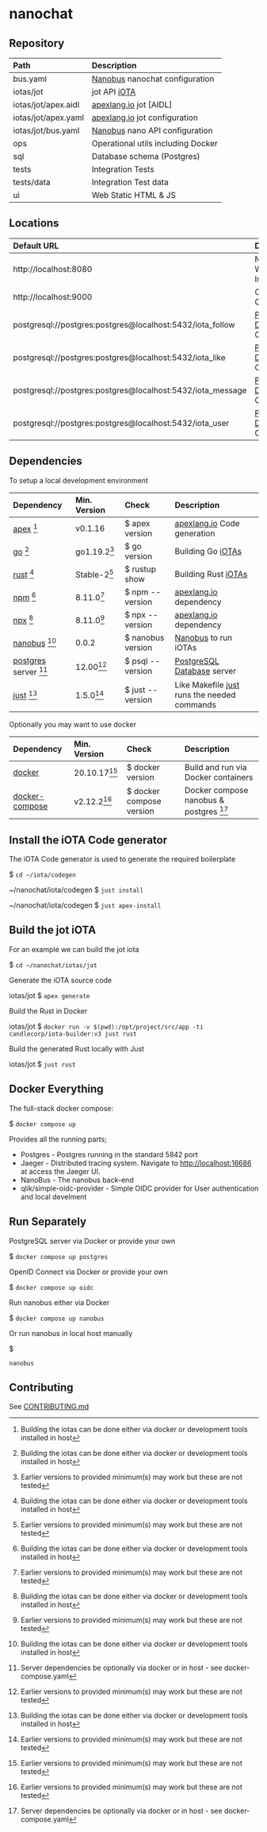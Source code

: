 # nanochat

## Repository

| Path                | Description                        |
| :------------------ | :--------------------------------- |
| bus.yaml            | [Nanobus] nanochat configuration   |
| iotas/jot           | jot API [iOTA]                     |
| iotas/jot/apex.aidl | [apexlang.io] jot [AIDL]           |
| iotas/jot/apex.yaml | [apexlang.io] jot configuration    |
| iotas/jot/bus.yaml  | [Nanobus] nano API configuration   |
| ops                 | Operational utils including Docker |
| sql                 | Database schema (Postgres)         |
| tests               | Integration Tests                  |
| tests/data          | Integration Test data              |
| ui                  | Web Static HTML & JS               |

## Locations

| Default URL                                                 | Description                      |
| :---------------------------------------------------------- | :------------------------------- |
| http://localhost:8080                                       | Nanobus Web Interface            |
| http://localhost:9000                                       | OpenID Connect                   |
| postgresql://postgres:postgres@localhost:5432/iota_follow  | [PostgreSQL Database] Connection |
| postgresql://postgres:postgres@localhost:5432/iota_like    | [PostgreSQL Database] Connection |
| postgresql://postgres:postgres@localhost:5432/iota_message | [PostgreSQL Database] Connection |
| postgresql://postgres:postgres@localhost:5432/iota_user    | [PostgreSQL Database] Connection |

## Dependencies

To setup a local development environment

| Dependency             | Min. Version | Check             | Description                                                |
| :--------------------- | :----------- | :---------------- | :--------------------------------------------------------- |
| [apex] [^1]            | v0.1.16      | $ apex version    | [apexlang.io] Code generation                              |
| [go] [^1]              | go1.19.2[^2] | $ go version      | Building Go [iOTAs]                                        |
| [rust] [^1]            | Stable-2[^2] | $ rustup show     | Building Rust [iOTAs]                                      |
| [npm] [^1]             | 8.11.0[^2]   | $ npm --version   | [apexlang.io] dependency                                   |
| [npx] [^1]             | 8.11.0[^2]   | $ npx --version   | [apexlang.io] dependency                                   |
| [nanobus] [^1]         | 0.0.2        | $ nanobus version | [Nanobus](https://github.com/nanobus/nanobus) to run iOTAs |
| [postgres] server [^3] | 12.00[^2]    | $ psql --version  | [PostgreSQL Database] server                               |
| [just] [^1]            | 1.5.0[^2]    | $ just --version  | Like Makefile [just] runs the needed commands              |

Optionally you may want to use docker

| Dependency       | Min. Version | Check                    | Description                            |
| :--------------- | :----------- | :----------------------- | :------------------------------------- |
| [docker]         | 20.10.17[^2] | $ docker version         | Build and run via Docker containers    |
| [docker-compose] | v2.12.2[^2]  | $ docker compose version | Docker compose nanobus & postgres [^3] |

## Install the iOTA Code generator

The iOTA Code generator is used to generate the required boilerplate

$ `cd ~/iota/codegen`

~/nanochat/iota/codegen $ `just install`

~/nanochat/iota/codegen $ `just apex-install`

## Build the jot iOTA

For an example we can build the jot iota

$ `cd ~/nanochat/iotas/jot`

Generate the iOTA source code

iotas/jot $ `apex generate`

Build the Rust in Docker

iotas/jot $ `docker run -v $(pwd):/opt/project/src/app -ti candlecorp/iota-builder:v3 just rust`

Build the generated Rust locally with Just

iotas/jot $ `just rust`

## Docker Everything

The full-stack docker compose:

$ `docker compose up`

Provides all the running parts;

- Postgres - Postgres running in the standard 5842 port
- Jaeger - Distributed tracing system. Navigate to [http://localhost:16686](http://localhost:16686) at access the Jaeger UI.
- NanoBus - The nanobus back-end
- qlik/simple-oidc-provider - Simple OIDC provider for User authentication and local develment

## Run Separately

PostgreSQL server via Docker or provide your own

$ `docker compose up postgres`

OpenID Connect via Docker or provide your own

$ `docker compose up oidc`

Run nanobus either via Docker

$ `docker compose up nanobus`

Or run nanobus in local host manually

$

```
nanobus
```

## Contributing

See [CONTRIBUTING.md](CONTRIBUTING.md)

[apex]: https://apexlang.io/docs/getting-started
[apexlang.io]: https://apexlang.io
[docker]: https://docs.docker.com/engine/install/
[docker-compose]: https://docs.docker.com/compose/install/
[go]: https://go.dev/doc/install
[iota]: https://github.com/nanobus/iOTA
[iotas]: https://github.com/nanobus/iOTA
[just]: https://github.com/casey/just#Installation
[nanobus]: https://github.com/nanobus/nanobus#Install
[npm]: https://docs.npmjs.com/downloading-and-installing-node-js-and-npm
[npx]: https://www.npmjs.com/package/npx#Install
[postgres]: https://www.postgresql.org/download/
[postgresql database]: https://www.postgresql.org/
[rust]: https://rustup.rs/

[^1]: Building the iotas can be done either via docker or development tools installed in host
[^2]: Earlier versions to provided minimum(s) may work but these are not tested
[^3]: Server dependencies be optionally via docker or in host - see docker-compose.yaml
